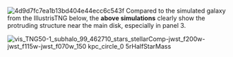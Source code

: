![4d9d7fc7ea1b13bd404e44ecc6c543f](https://github.com/user-attachments/assets/95e0c635-02e4-4d79-a8c1-093394aa1838)
Compared to the simulated galaxy from the IllustrisTNG below, the **above simulations** clearly show the protruding structure near the main disk, especially in panel 3.


![vis_TNG50-1_subhalo_99_462710_stars_stellarComp-jwst_f200w-jwst_f115w-jwst_f070w_150 kpc_circle_0 5rHalfStarMass](https://github.com/user-attachments/assets/7398334c-0e36-4e81-a72b-b58f98b661bb)

